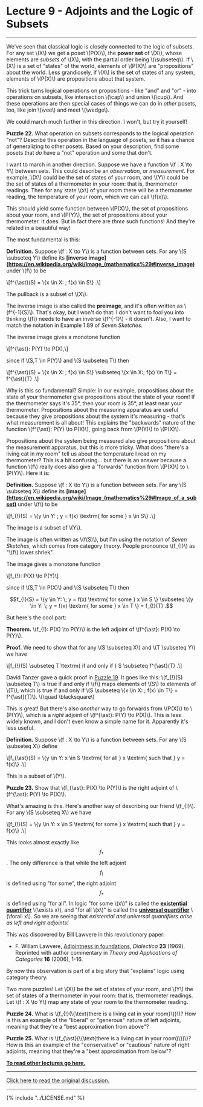 # Lecture 9 - Adjoints and the Logic of Subsets

---

We've seen that classical logic is closely connected to the logic of
subsets. For any set \\(X\\) we get a poset \\(P(X)\\), the **power
set** of \\(X\\), whose elements are _subsets_ of \\(X\\), with the
partial order being \\(\subseteq\\). If \\(X\\) is a set of "states"
of the world, elements of \\(P(X)\\) are "propositions" about the
world. Less grandiosely, if \\(X\\) is the set of states of any
system, elements of \\(P(X)\\) are propositions about that system.

This trick turns logical operations on propositions - like "and" and
"or" - into operations on subsets, like intersection \\(\cap\\) and
union \\(\cup\\). And these operations are then special cases of
things we can do in _other_ posets, too, like join \\(\vee\\) and meet
\\(\wedge\\).

We could march much further in this direction. I won't, but try it
yourself!

**Puzzle 22.** What operation on subsets corresponds to the logical
operation "not"? Describe this operation in the language of posets, so
it has a chance of generalizing to other posets. Based on your
description, find some posets that _do_ have a "not" operation and
some that don't.

I want to march in another direction. Suppose we have a function
\\(f : X \to Y\\) between sets. This could describe an _observation_,
or _measurement_. For example, \\(X\\) could be the set of states of
your room, and \\(Y\\) could be the set of states of a thermometer in
your room: that is, thermometer readings. Then for any state \\(x\\)
of your room there will be a thermometer reading, the temperature of
your room, which we can call \\(f(x)\\).

This should yield some function between \\(P(X)\\), the set of
propositions about your room, and \\(P(Y)\\), the set of propositions
about your thermometer. It does. But in fact there are _three_ such
functions! And they're related in a beautiful way!

The most fundamental is this:

**Definition.** Suppose \\(f : X \to Y\\) is a function between sets.
For any \\(S \subseteq Y\\) define its **[inverse
image](https://en.wikipedia.org/wiki/Image_(mathematics%29#Inverse_image)**
under \\(f\\) to be

\\[f^{\ast}(S) = \\{x \in X: \; f(x) \in S\\} .\\]

The pullback is a subset of \\(X\\).

The inverse image is also called the **preimage**, and it's often
written as \\(f^{-1}(S)\\). That's okay, but I won't do that: I don't
want to fool you into thinking \\(f\\) needs to have an inverse
\\(f^{-1}\\) - it doesn't. Also, I want to match the notation in
Example 1.89 of _Seven Sketches_.

The inverse image gives a monotone function

\\[f^{\ast}: P(Y) \to P(X),\\]

since if \\(S,T \in P(Y)\\) and \\(S \subseteq T\\) then

\\[f^{\ast}(S) = \\{x \in X: \; f(x) \in S\\} \subseteq \\{x \in X:\; f(x) \in T\\} = f^{\ast}(T) .\\]

Why is this so fundamental? Simple: in our example, propositions about
the state of your thermometer give propositions about the state of
your room! If the thermometer says it's 35&deg;, then your room is
35&deg;, at least near your thermometer. Propositions about the
measuring apparatus are useful because they give propositions about
the system it's measuring - that's what measurement is all about!
This explains the "backwards" nature of the function \\(f^{\ast}: P(Y)
\to P(X)\\), going back from \\(P(Y)\\) to \\(P(X)\\).

Propositions about the system being measured also give propositions
about the measurement apparatus, but this is more tricky. What does
"there's a living cat in my room" tell us about the temperature I read
on my thermometer? This is a bit confusing... but there is an answer
because a function \\(f\\) really does also give a "forwards" function
from \\(P(X)\\) to \\(P(Y)\\). Here it is:

**Definition.** Suppose \\(f : X \to Y\\) is a function between sets.
For any \\(S \subseteq X\\) define its
**[image](https://en.wikipedia.org/wiki/Image_(mathematics%29#Image_of_a_subset)**
under \\(f\\) to be

\\[f_{!}(S) = \\{y \in Y: \; y = f(x) \textrm{ for some } x \in S\\} .\\]

The image is a subset of \\(Y\\).

The image is often written as \\(f(S)\\), but I'm using the notation
of _Seven Sketches_, which comes from category theory. People
pronounce \\(f_{!}\\) as "\\(f\\) lower shriek".

The image gives a monotone function

\\[f_{!}: P(X) \to P(Y)\\]

since if \\(S,T \in P(X)\\) and \\(S \subseteq T\\) then

<center>$$f_{!}(S) = \{y \in Y: \; y = f(x) \textrm{ for some } x \in S \}
\subseteq \{y \in Y: \; y = f(x) \textrm{ for some } x \in T \} =
f_{!}(T) .$$</center>

But here's the cool part:

**Theorem.** \\(f_{!}: P(X) \to P(Y)\\) is the left adjoint of
\\(f^{\ast}: P(X) \to P(Y)\\).

**Proof.** We need to show that for any \\(S \subseteq X\\) and \\(T
\subseteq Y\\) we have

\\[f_{!}(S) \subseteq T \textrm{ if and only if } S \subseteq
f^{\ast}(T) .\\]

David Tanzer gave a quick proof in [Puzzle
19](https://forum.azimuthproject.org/discussion/comment/16490/#Comment_16490).
It goes like this: \\(f_{!}(S) \subseteq T\\) is true if and only if
\\(f\\) maps elements of \\(S\\) to elements of \\(T\\), which is true
if and only if \\(S \subseteq \\{x \in X: \; f(x) \in T\\} =
f^{\ast}(T)\\). \\(\quad \blacksquare\\)

This is great! But there's also _another_ way to go forwards from
\\(P(X)\\) to \\(P(Y)\\), which is a _right_ adjoint of \\(f^{\ast}:
P(Y) \to P(X)\\). This is less widely known, and I don't even know a
simple name for it. Apparently it's less useful.

**Definition.** Suppose \\(f : X \to Y\\) is a function between sets.
For any \\(S \subseteq X\\) define

\\[f_{\ast}(S) = \\{y \in Y: x \in S \textrm{ for all } x \textrm{
such that } y = f(x)\\} .\\]

This is a subset of \\(Y\\).

**Puzzle 23.** Show that \\(f_{\ast}: P(X) \to P(Y)\\) is the right
adjoint of \\(f^{\ast}: P(Y) \to P(X)\\).

What's amazing is this. Here's another way of describing our friend
\\(f_{!}\\). For any \\(S \subseteq X\\) we have

\\[f_{!}(S) = \\{y \in Y: x \in S \textrm{ for some } x \textrm{ such
that } y = f(x)\\} .\\]

This looks almost exactly like $$f_{\ast}$$. The only difference is
that while the left adjoint $$f_{!}$$ is defined using "for some", the
right adjoint $$f_{\ast}$$ is defined using "for all". In logic "for
some \\(x\\)" is called the **[existential
quantifier](https://en.wikipedia.org/wiki/Existential_quantification)**
\\(\exists x\\), and "for all \\(x\\)" is called the **[universal
quantifier](https://en.wikipedia.org/wiki/Universal_quantification)**
\\(\forall x\\). So we are seeing that _existential and universal
quantifiers arise as left and right adjoints!_

This was discovered by Bill Lawvere in this revolutionary paper:

* F. Willam Lawvere, [Adjointness in
  foundations](https://www.emis.de/journals/TAC/reprints/articles/16/tr16abs.html),
  _Dialectica_ **23** (1969). Reprinted with author commentary in
  _Theory and Applications of Categories_ **16** (2006), 1-16.

By now this observation is part of a big story that "explains" logic
using category theory.

Two more puzzles! Let \\(X\\) be the set of states of your room, and
\\(Y\\) the set of states of a thermometer in your room: that is,
thermometer readings. Let \\(f : X \to Y\\) map any state of your room
to the thermometer reading.

**Puzzle 24.** What is \\(f_{!}(\\{\text{there is a living cat in your
room}\\})\\)? How is this an example of the "liberal" or "generous"
nature of left adjoints, meaning that they're a "best approximation
from above"?

**Puzzle 25.** What is \\(f_{\ast}(\\{\text{there is a living cat in
your room}\\})\\)? How is this an example of the "conservative" or
"cautious" nature of right adjoints, meaning that they're a "best
approximation from below"?

**[To read other lectures go here.](http://www.azimuthproject.org/azimuth/show/Applied+Category+Theory#Course)**

---

[Click here to read the original discussion.](https://forum.azimuthproject.org/discussion/1931/lecture-9-chapter-1-adjoints-and-the-logic-of-subsets/p1)

---

{% include "../LICENSE.md" %}
